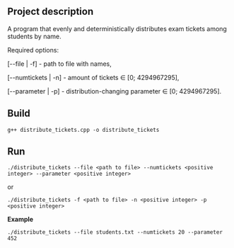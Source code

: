 ## **Project description**

A program that evenly and deterministically distributes exam tickets among students by name.

Required options:

[--file | -f] - path to file with names,

[--numtickets | -n] - amount of tickets ∈ [0; 4294967295],

[--parameter | -p] - distribution-changing parameter ∈ [0; 4294967295].


## **Build**

`g++ distribute_tickets.cpp -o distribute_tickets`

## **Run**
`./distribute_tickets --file <path to file> --numtickets <positive integer> --parameter <positive integer>`

or 

`./distribute_tickets -f <path to file> -n <positive integer> -p <positive integer>`

**Example**

`./distribute_tickets --file students.txt --numtickets 20 --parameter 452`
